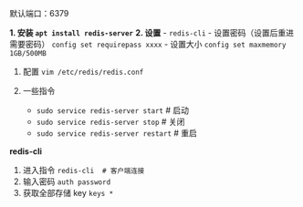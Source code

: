 <!--
 * @Author: monai
 * @Date: 2021-09-14 10:20:53
 * @LastEditors: monai
 * @LastEditTime: 2023-06-17 19:58:25
-->

默认端口：6379

**1. 安装 `apt install redis-server`**
**2. 设置**
    - `redis-cli`
    - 设置密码（设置后重进需要密码） `config set requirepass xxxx`
    - 设置大小 `config set maxmemory 1GB/500MB`


1. 配置 `vim /etc/redis/redis.conf`

3. 一些指令
   - `sudo service redis-server start` # 启动
   - `sudo service redis-server stop` # 关闭
   - `sudo service redis-server restart` # 重启

**redis-cli**
1. 进入指令 `redis-cli  # 客户端连接`
2. 输入密码 `auth password`
3. 获取全部存储 key `keys *`
​
<!-- # 远程连接 
sudo vi /etc/redis/redis.conf
# 将 bind 127.0.0.1 ::1 改为 bind 0.0.0.0
sudo service redis restart  # 重启
​
# 设置密码
sudo vi /etc/redis/redis.conf
# 设置：requirepass 自己的密码 -->
